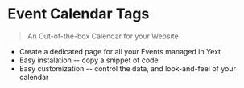 <!-- _coverpage.md -->


# Event Calendar Tags

> An Out-of-the-box Calendar for your Website




* Create a dedicated page for all your Events managed in Yext  
* Easy instalation -- copy a snippet of code 
* Easy customization -- control the data, and look-and-feel of your calendar 
